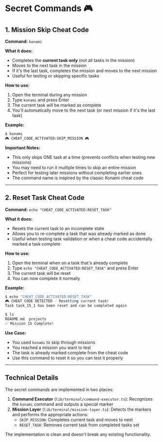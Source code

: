 # Secret Commands 🎮

## 1. Mission Skip Cheat Code

**Command:** `konami`

**What it does:**
- Completes the **current task only** (not all tasks in the mission)
- Moves to the next task in the mission
- If it's the last task, completes the mission and moves to the next mission
- Useful for testing or skipping specific tasks

**How to use:**
1. Open the terminal during any mission
2. Type `konami` and press Enter
3. The current task will be marked as complete
4. You'll automatically move to the next task (or next mission if it's the last task)

**Example:**
```bash
$ konami
🎮 CHEAT_CODE_ACTIVATED:SKIP_MISSION 🎮
```

**Important Notes:**
- This only skips ONE task at a time (prevents conflicts when testing new missions)
- You may need to run it multiple times to skip an entire mission
- Perfect for testing later missions without completing earlier ones
- The command name is inspired by the classic Konami cheat code

---

## 2. Reset Task Cheat Code

**Command:** `echo "CHEAT_CODE_ACTIVATED:RESET_TASK"`

**What it does:**
- Resets the current task to an incomplete state
- Allows you to re-complete a task that was already marked as done
- Useful when testing task validation or when a cheat code accidentally marked a task complete

**How to use:**
1. Open the terminal when on a task that's already complete
2. Type `echo "CHEAT_CODE_ACTIVATED:RESET_TASK"` and press Enter
3. The current task will be reset
4. You can now complete it normally

**Example:**
```bash
$ echo "CHEAT_CODE_ACTIVATED:RESET_TASK"
🎮 CHEAT CODE DETECTED - Resetting current task!
Task task_15_1 has been reset and can be completed again

$ ls
README.md  projects
✅ Mission 15 Complete!
```

**Use Case:**
- You used `konami` to skip through missions
- You reached a mission you want to test
- The task is already marked complete from the cheat code
- Use this command to reset it so you can test it properly

---

## Technical Details

The secret commands are implemented in two places:
1. **Command Executor** (`lib/terminal/command-executor.ts`): Recognizes the `konami` command and outputs a special marker
2. **Mission Layer** (`lib/terminal/mission-layer.ts`): Detects the markers and performs the appropriate actions:
   - `SKIP_MISSION`: Completes current task and moves to next
   - `RESET_TASK`: Removes current task from completed tasks set

The implementation is clean and doesn't break any existing functionality.
